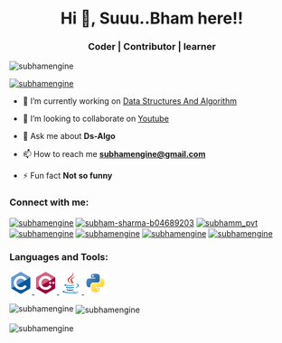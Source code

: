 <h1 align="center">Hi 👋, Suuu..Bham here!!</h1>
<h3 align="center">Coder | Contributor | learner</h3>

<p align="left"> <img src="https://komarev.com/ghpvc/?username=subhamengine&label=Profile%20views&color=0e75b6&style=flat" alt="subhamengine" /> </p>

<p align="left"> <a href="https://twitter.com/subhamengine" target="blank"><img src="https://img.shields.io/twitter/follow/subhamengine?logo=twitter&style=for-the-badge" alt="subhamengine" /></a> </p>

- 🔭 I’m currently working on [Data Structures And Algorithm](https://github.com/subhamengine/Stack-datastructure)

- 👯 I’m looking to collaborate on [Youtube](https://www.youtube.com/channel/UC-KxJETB-oZZg40fevb-8ng)

- 💬 Ask me about **Ds-Algo**

- 📫 How to reach me **subhamengine@gmail.com**

- ⚡ Fun fact **Not so funny**

<h3 align="left">Connect with me:</h3>
<p align="left">
<a href="https://twitter.com/subhamengine" target="blank"><img align="center" src="https://raw.githubusercontent.com/rahuldkjain/github-profile-readme-generator/master/src/images/icons/Social/twitter.svg" alt="subhamengine" height="30" width="40" /></a>
<a href="https://linkedin.com/in/subham-sharma-b04689203" target="blank"><img align="center" src="https://raw.githubusercontent.com/rahuldkjain/github-profile-readme-generator/master/src/images/icons/Social/linked-in-alt.svg" alt="subham-sharma-b04689203" height="30" width="40" /></a>
<a href="https://instagram.com/subhamm_pvt" target="blank"><img align="center" src="https://raw.githubusercontent.com/rahuldkjain/github-profile-readme-generator/master/src/images/icons/Social/instagram.svg" alt="subhamm_pvt" height="30" width="40" /></a>
<a href="https://www.youtube.com/c/subhamengine" target="blank"><img align="center" src="https://raw.githubusercontent.com/rahuldkjain/github-profile-readme-generator/master/src/images/icons/Social/youtube.svg" alt="subhamengine" height="30" width="40" /></a>
<a href="https://www.codechef.com/users/subhamengine" target="blank"><img align="center" src="https://cdn.jsdelivr.net/npm/simple-icons@3.1.0/icons/codechef.svg" alt="subhamengine" height="30" width="40" /></a>
<a href="https://www.hackerrank.com/subhamengine" target="blank"><img align="center" src="https://raw.githubusercontent.com/rahuldkjain/github-profile-readme-generator/master/src/images/icons/Social/hackerrank.svg" alt="subhamengine" height="30" width="40" /></a>
<a href="https://www.leetcode.com/subhamengine" target="blank"><img align="center" src="https://raw.githubusercontent.com/rahuldkjain/github-profile-readme-generator/master/src/images/icons/Social/leet-code.svg" alt="subhamengine" height="30" width="40" /></a>
</p>

<h3 align="left">Languages and Tools:</h3>
<p align="left"> <a href="https://www.cprogramming.com/" target="_blank"> <img src="https://raw.githubusercontent.com/devicons/devicon/master/icons/c/c-original.svg" alt="c" width="40" height="40"/> </a> <a href="https://www.w3schools.com/cpp/" target="_blank"> <img src="https://raw.githubusercontent.com/devicons/devicon/master/icons/cplusplus/cplusplus-original.svg" alt="cplusplus" width="40" height="40"/> </a> <a href="https://www.java.com" target="_blank"> <img src="https://raw.githubusercontent.com/devicons/devicon/master/icons/java/java-original.svg" alt="java" width="40" height="40"/> </a> <a href="https://www.python.org" target="_blank"> <img src="https://raw.githubusercontent.com/devicons/devicon/master/icons/python/python-original.svg" alt="python" width="40" height="40"/> </a> </p>

<p><img align="left" src="https://github-readme-stats.vercel.app/api/top-langs?username=subhamengine&show_icons=true&locale=en&layout=compact" alt="subhamengine" /></p>

<p>&nbsp;<img align="center" src="https://github-readme-stats.vercel.app/api?username=subhamengine&show_icons=true&locale=en" alt="subhamengine" /></p>

<p><img align="center" src="https://github-readme-streak-stats.herokuapp.com/?user=subhamengine&" alt="subhamengine" /></p>
